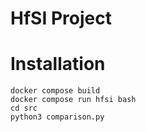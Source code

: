 # HfSI Project

# Installation
```
docker compose build
docker compose run hfsi bash
cd src
python3 comparison.py
```
